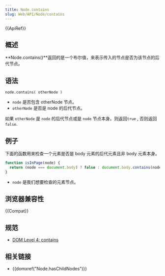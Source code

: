 ```yaml
---
title: Node.contains
slug: Web/API/Node/contains
---
```


{{ApiRef}}

## 概述

**Node.contains()**返回的是一个布尔值，来表示传入的节点是否为该节点的后代节点。

## 语法

```plain
node.contains( otherNode )
```

- `node` 是否包含 otherNode 节点。
- `otherNode` 是否是 node 的后代节点。

如果 `otherNode` 是 `node` 的后代节点或是 `node` 节点本身。则返回`true` , 否则返回 `false`.

## 例子

下面的函数用来检查一个元素是否是 body 元素的后代元素且非 body 元素本身。

```js
function isInPage(node) {
  return (node === document.body) ? false : document.body.contains(node);
}
```

- `node` 是我们想要检查的元素节点。

## 浏览器兼容性

{{Compat}}

## 规范

- [DOM Level 4: contains](http://www.w3.org/TR/domcore/#dom-node-contains)

## 相关链接

- {{domxref("Node.hasChildNodes")}}
